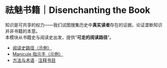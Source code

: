 # 祛魅书籍｜Disenchanting the Book

知识是可共享的权力——我们试图搜集历史中**真实读者**存在的证据，论证垄断知识并非书籍的本意。  
本模块从书籍史与阅读史出发，提供“**可走的阅读路径**”。

- [阅读史路径（示例）](pathways/reading-history.md)
- [Manicule 指示手（示例）](pathways/manicule.md)
- [方法与术语](../methods.md) · [注释书目](../bibliography.md)